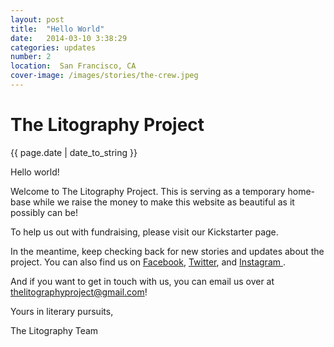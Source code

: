 ```yaml
---
layout: post
title:  "Hello World"
date:   2014-03-10 3:38:29
categories: updates
number: 2
location:  San Francisco, CA
cover-image: /images/stories/the-crew.jpeg
---
```


<div class="post-image" style="background-image:url('/images/stories/the-crew.jpg');">
<h1 class="post-title">The Litography Project</h1>
</div>

<p class="meta">{{ page.date | date_to_string }}</p>

<p>Hello world!</p>

<p>Welcome to The Litography Project. This is serving as a temporary home-base while we raise the money to make this website as beautiful as it possibly can be!</p>

<p>To help us out with fundraising, please visit our Kickstarter page.</p>

<!-- (insert it here)  -->

<p>In the meantime, keep checking back for new stories and updates about the project. You can also find us on <a href="https://www.facebook.com/thelitographyproject">Facebook</a>, <a href="https://twitter.com/litographysf">Twitter</a>, and <a href="http://instagram.com/thelitographyproject"> Instagram </a>.</p>

<p>And if you want to get in touch with us, you can email us over at <a href="mailto:thelitographyproject@gmail.com">thelitographyproject@gmail.com</a>!</p>

<p>Yours in literary pursuits, </p>

<p>The Litography Team</p>
